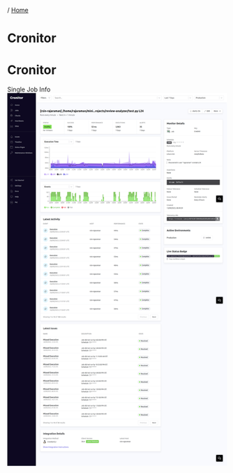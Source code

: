 / [Home](index.md)

# Cronitor


# Cronitor

Single Job Info
![Single Job Info](https://github.com/rajasgs/nwp/blob/main/images/1.png?raw=true)


